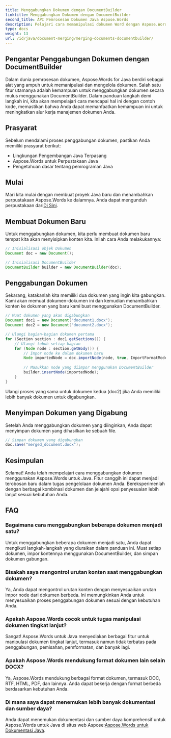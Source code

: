 ```yaml
---
title: Menggabungkan Dokumen dengan DocumentBuilder
linktitle: Menggabungkan Dokumen dengan DocumentBuilder
second_title: API Pemrosesan Dokumen Java Aspose.Words
description: Pelajari cara memanipulasi dokumen Word dengan Aspose.Words untuk Java. Membuat, mengedit, menggabungkan, dan mengonversi dokumen secara terprogram di Java.
type: docs
weight: 13
url: /id/java/document-merging/merging-documents-documentbuilder/
---
```


## Pengantar Penggabungan Dokumen dengan DocumentBuilder

Dalam dunia pemrosesan dokumen, Aspose.Words for Java berdiri sebagai alat yang ampuh untuk memanipulasi dan mengelola dokumen. Salah satu fitur utamanya adalah kemampuan untuk menggabungkan dokumen secara mulus menggunakan DocumentBuilder. Dalam panduan langkah demi langkah ini, kita akan mempelajari cara mencapai hal ini dengan contoh kode, memastikan bahwa Anda dapat memanfaatkan kemampuan ini untuk meningkatkan alur kerja manajemen dokumen Anda.

## Prasyarat

Sebelum mendalami proses penggabungan dokumen, pastikan Anda memiliki prasyarat berikut:

- Lingkungan Pengembangan Java Terpasang
- Aspose.Words untuk Perpustakaan Java
- Pengetahuan dasar tentang pemrograman Java

## Mulai

 Mari kita mulai dengan membuat proyek Java baru dan menambahkan perpustakaan Aspose.Words ke dalamnya. Anda dapat mengunduh perpustakaan dari[Di Sini](https://releases.aspose.com/words/java/).

## Membuat Dokumen Baru

Untuk menggabungkan dokumen, kita perlu membuat dokumen baru tempat kita akan menyisipkan konten kita. Inilah cara Anda melakukannya:

```java
// Inisialisasi objek Dokumen
Document doc = new Document();

// Inisialisasi DocumentBuilder
DocumentBuilder builder = new DocumentBuilder(doc);
```

## Penggabungan Dokumen

Sekarang, katakanlah kita memiliki dua dokumen yang ingin kita gabungkan. Kami akan memuat dokumen-dokumen ini dan kemudian menambahkan konten ke dokumen yang baru kami buat menggunakan DocumentBuilder.

```java
// Muat dokumen yang akan digabungkan
Document doc1 = new Document("document1.docx");
Document doc2 = new Document("document2.docx");

// Ulangi bagian-bagian dokumen pertama
for (Section section : doc1.getSections()) {
    // Ulangi tubuh setiap bagian
    for (Node node : section.getBody()) {
        // Impor node ke dalam dokumen baru
        Node importedNode = doc.importNode(node, true, ImportFormatMode.KEEP_SOURCE_FORMATTING);
        
        // Masukkan node yang diimpor menggunakan DocumentBuilder
        builder.insertNode(importedNode);
    }
}
```

Ulangi proses yang sama untuk dokumen kedua (doc2) jika Anda memiliki lebih banyak dokumen untuk digabungkan.

## Menyimpan Dokumen yang Digabung

Setelah Anda menggabungkan dokumen yang diinginkan, Anda dapat menyimpan dokumen yang dihasilkan ke sebuah file.

```java
// Simpan dokumen yang digabungkan
doc.save("merged_document.docx");
```

## Kesimpulan

Selamat! Anda telah mempelajari cara menggabungkan dokumen menggunakan Aspose.Words untuk Java. Fitur canggih ini dapat menjadi terobosan baru dalam tugas pengelolaan dokumen Anda. Bereksperimenlah dengan berbagai kombinasi dokumen dan jelajahi opsi penyesuaian lebih lanjut sesuai kebutuhan Anda.

## FAQ

### Bagaimana cara menggabungkan beberapa dokumen menjadi satu?

Untuk menggabungkan beberapa dokumen menjadi satu, Anda dapat mengikuti langkah-langkah yang diuraikan dalam panduan ini. Muat setiap dokumen, impor kontennya menggunakan DocumentBuilder, dan simpan dokumen gabungan.

### Bisakah saya mengontrol urutan konten saat menggabungkan dokumen?

Ya, Anda dapat mengontrol urutan konten dengan menyesuaikan urutan impor node dari dokumen berbeda. Ini memungkinkan Anda untuk menyesuaikan proses penggabungan dokumen sesuai dengan kebutuhan Anda.

### Apakah Aspose.Words cocok untuk tugas manipulasi dokumen tingkat lanjut?

Sangat! Aspose.Words untuk Java menyediakan berbagai fitur untuk manipulasi dokumen tingkat lanjut, termasuk namun tidak terbatas pada penggabungan, pemisahan, pemformatan, dan banyak lagi.

### Apakah Aspose.Words mendukung format dokumen lain selain DOCX?

Ya, Aspose.Words mendukung berbagai format dokumen, termasuk DOC, RTF, HTML, PDF, dan lainnya. Anda dapat bekerja dengan format berbeda berdasarkan kebutuhan Anda.

### Di mana saya dapat menemukan lebih banyak dokumentasi dan sumber daya?

 Anda dapat menemukan dokumentasi dan sumber daya komprehensif untuk Aspose.Words untuk Java di situs web Aspose:[Aspose.Words untuk Dokumentasi Java](https://reference.aspose.com/words/java/).
